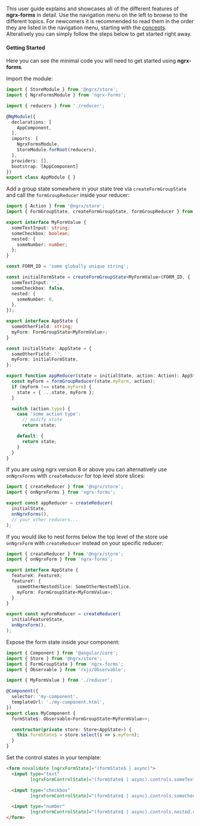 This user guide explains and showcases all of the different features of **ngrx-forms** in detail. Use the navigation menu on the left to browse to the different topics. For newcomers it is recommended to read them in the order they are listed in the navigation menu, starting with the [concepts](concepts.md). Alteratively you can simply follow the steps below to get started right away.

#### Getting Started

Here you can see the minimal code you will need to get started using **ngrx-forms**.

Import the module:

```typescript
import { StoreModule } from '@ngrx/store';
import { NgrxFormsModule } from 'ngrx-forms';

import { reducers } from './reducer';

@NgModule({
  declarations: [
    AppComponent,
  ],
  imports: [
    NgrxFormsModule,
    StoreModule.forRoot(reducers),
  ],
  providers: [],
  bootstrap: [AppComponent]
})
export class AppModule { }
```

Add a group state somewhere in your state tree via `createFormGroupState` and call the `formGroupReducer` inside your reducer:

```typescript
import { Action } from '@ngrx/store';
import { FormGroupState, createFormGroupState, formGroupReducer } from 'ngrx-forms';

export interface MyFormValue {
  someTextInput: string;
  someCheckbox: boolean;
  nested: {
    someNumber: number;
  };
}

const FORM_ID = 'some globally unique string';

const initialFormState = createFormGroupState<MyFormValue>(FORM_ID, {
  someTextInput: '',
  someCheckbox: false,
  nested: {
    someNumber: 0,
  },
});

export interface AppState {
  someOtherField: string;
  myForm: FormGroupState<MyFormValue>;
}

const initialState: AppState = {
  someOtherField: '',
  myForm: initialFormState,
};

export function appReducer(state = initialState, action: Action): AppState {
  const myForm = formGroupReducer(state.myForm, action);
  if (myForm !== state.myForm) {
    state = { ...state, myForm };
  }

  switch (action.type) {
    case 'some action type':
      // modify state
      return state;

    default: {
      return state;
    }
  }
}
```

If you are using ngrx version 8 or above you can alternatively use `onNgrxForms` with `createReducer` for top level store slices:

```ts
import { createReducer } from '@ngrx/store';
import { onNgrxForms } from 'ngrx-forms';

export const appReducer = createReducer(
  initialState,
  onNgrxForms(),
  // your other reducers...
);
```

If you would like to nest forms below the top level of the store use `onNgrxForm` with `createReducer` instead on your specific reducer:

```ts
import { createReducer } from '@ngrx/store';
import { onNgrxForm } from 'ngrx-forms';

export interface AppState {
  featureX: FeatureX;
  featureY: {
    someOtherNestedSlice: SomeOtherNestedSlice,
    myForm: FormGroupState<MyFormValue>;
  }
}

export const myFormReducer = createReducer(
  initialFeatureState,
  onNgrxForm(),
);
```

Expose the form state inside your component:

```typescript
import { Component } from '@angular/core';
import { Store } from '@ngrx/store';
import { FormGroupState } from 'ngrx-forms';
import { Observable } from 'rxjs/Observable';

import { MyFormValue } from './reducer';

@Component({
  selector: 'my-component',
  templateUrl: './my-component.html',
})
export class MyComponent {
  formState$: Observable<FormGroupState<MyFormValue>>;

  constructor(private store: Store<AppState>) {
    this.formState$ = store.select(s => s.myForm);
  }
}
```

Set the control states in your template:
```html
<form novalidate [ngrxFormState]="(formState$ | async)">
  <input type="text"
         [ngrxFormControlState]="(formState$ | async).controls.someTextInput">

  <input type="checkbox"
         [ngrxFormControlState]="(formState$ | async).controls.someCheckbox">

  <input type="number"
         [ngrxFormControlState]="(formState$ | async).controls.nested.controls.someNumber">
</form>
```
